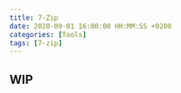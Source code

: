 ```yaml
---
title: 7-Zip
date: 2020-09-01 16:00:00 HH:MM:SS +0200
categories: [Tools]
tags: [7-zip]
---
```


## WIP